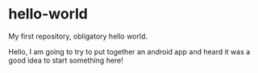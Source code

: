 # hello-world
My first repository, obligatory hello world.

Hello, I am going to try to put together an android app and heard it was a good idea to start something here!
